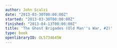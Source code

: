 ```yaml
---
author: John Scalzi
date: "2013-03-30T00:00:00Z"
started: "2013-03-30T00:00:00Z"
finished: "2013-04-13T00:00:00Z"
title: 'The Ghost Brigades (Old Man''s War, #2)'
type: book
openlibraryID: OL5734645W
---
```

